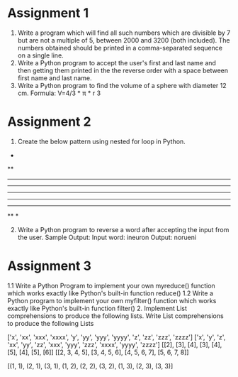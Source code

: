 # Assignment 1

1. Write a program which will find all such numbers which are divisible by 7 but are not a multiple of 5, between 2000 and 3200 (both included). The numbers obtained should be printed in a comma-separated sequence on a single line. 
2. Write a Python program to accept the user's first and last name and then getting them printed in the the reverse order with a space between first name and last name. 
3. Write a Python program to find the volume of a sphere with diameter 12 cm. Formula: V=4/3 * π * r 3 

# Assignment 2
1. Create the below pattern using nested for loop in Python.
*
**
***
****
*****
****
***
**
*

2. Write a Python program to reverse a word after accepting the input from the user.
Sample Output: 
Input word: ineuron
Output: norueni

# Assignment 3
1.1 Write a Python Program to implement your own myreduce() function which works exactly like Python's built-in function reduce() 
1.2 Write a Python program to implement your own myfilter() function which works exactly like Python's built-in function filter() 
2. Implement List comprehensions to produce the following lists. 
Write List comprehensions to produce the following Lists 

 
['x', 'xx', 'xxx', 'xxxx', 'y', 'yy', 'yyy', 'yyyy', 'z', 'zz', 'zzz', 'zzzz'] 
['x', 'y', 'z', 'xx', 'yy', 'zz', 'xxx', 'yyy', 'zzz', 'xxxx', 'yyyy', 'zzzz'] 
[[2], [3], [4], [3], [4], [5], [4], [5], [6]] [[2, 3, 4, 5], [3, 4, 5, 6], 
[4, 5, 6, 7], [5, 6, 7, 8]] 
 
[(1, 1), (2, 1), (3, 1), (1, 2), (2, 2), (3, 2), (1, 3), (2, 3), (3, 3)] 
